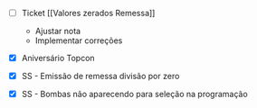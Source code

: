 
- [ ] Ticket [[Valores zerados Remessa]]
	- Ajustar nota
	- Implementar correções
- [x] Aniversário Topcon
- [x] SS - Emissão de remessa divisão por zero
- [x] SS - Bombas não aparecendo para seleção na programação
	